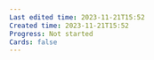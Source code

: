 ```yaml
---
Last edited time: 2023-11-21T15:52
Created time: 2023-11-21T15:52
Progress: Not started
Cards: false
---
```

